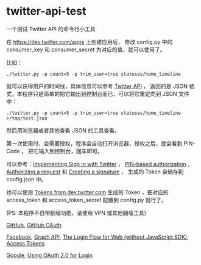 twitter-api-test
================

一个测试 Twitter API 的命令行小工具

在 <https://dev.twitter.com/apps> 上创建应用后，
修改 config.py 中的 consumer\_key 和 consumer\_secret 
为对应的值，就可以使用了。

比如：
	
	./twitter.py -p count=5 -p trim_user=true statuses/home_timeline

就可以获得用户的时间线，具体信息可以参考 [Twitter API](https://dev.twitter.com/docs/api/1.1/) ，
返回的是 JSON 格式，本程序只是简单的把它输出到控制台而已，可以将它重定向到 JSON 文件中：

	./twitter.py -p count=5 -p trim_user=true statuses/home_timeline >/tmp/test.json

然后用浏览器或者其他查看 JSON 的工具查看。

第一次使用时，会需要授权，程序会自动打开浏览器，授权之后，就会看到 PIN-Code ，
把它输入到控制台，回车即可。

可以参考：[Implementing Sign in with Twitter](https://dev.twitter.com/docs/auth/implementing-sign-twitter) ， [PIN-based authorization](https://dev.twitter.com/docs/auth/pin-based-authorization) ，
[Authorizing a request](https://dev.twitter.com/docs/auth/authorizing-request) 和 
[Creating a signature](https://dev.twitter.com/docs/auth/creating-signature)
， 生成的 Token 会储存到 config.json 中。

也可以使用 [Tokens from dev.twitter.com](https://dev.twitter.com/docs/auth/tokens-devtwittercom)
生成的 Token ，把对应的 access\_token 和 access\_token\_secret 配置到 config.py 就行了。

(PS: 本程序不自带翻墙功能，请使用 VPN 或其他翻墙工具)

[GitHub](http://developer.github.com/),
[GitHub OAuth](http://developer.github.com/v3/oauth)

[Facebook](https://developers.facebook.com),
[Graph API](https://developers.facebook.com/docs/reference/api/),
[The Login Flow for Web (without JavaScript SDK)](https://developers.facebook.com/docs/facebook-login/login-flow-for-web-no-jssdk),
[Access Tokens](https://developers.facebook.com/docs/facebook-login/access-tokens)

[Google](https://code.google.com/apis/console),
[Using OAuth 2.0 for Login](https://developers.google.com/accounts/docs/OAuth2Login)
